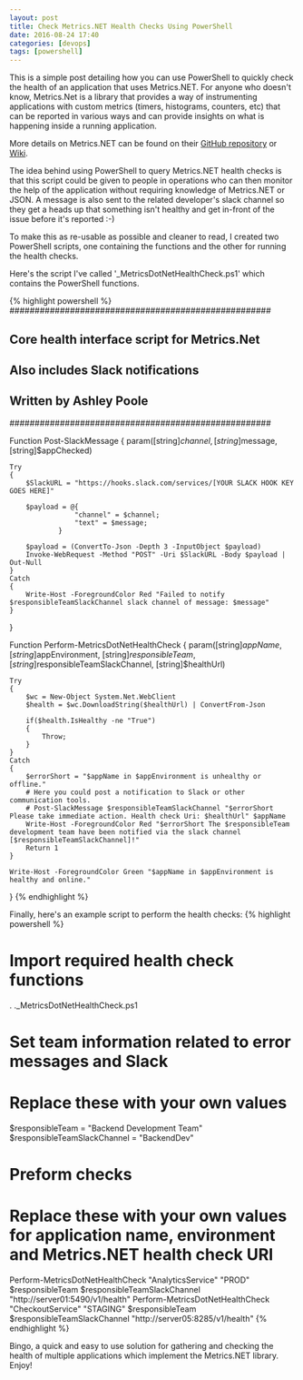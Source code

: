 ```yaml
---
layout: post
title: Check Metrics.NET Health Checks Using PowerShell
date: 2016-08-24 17:40
categories: [devops]
tags: [powershell]
---
```


This is a simple post detailing how you can use PowerShell to quickly check the health of an application that uses Metrics.NET. For anyone who doesn't know, Metrics.Net is a library that provides a way of instrumenting applications with custom metrics (timers, histograms, counters, etc) that can be reported in various ways and can provide insights on what is happening inside a running application.

More details on Metrics.NET can be found on their <a href="https://github.com/Recognos/Metrics.NET">GitHub repository</a> or <a href="https://github.com/Recognos/Metrics.NET/wiki">Wiki</a>.

The idea behind using PowerShell to query Metrics.NET health checks is that this script could be given to people in operations who can then monitor the help of the application without requiring knowledge of Metrics.NET or JSON. A message is also sent to the related developer's slack channel so they get a heads up that something isn't healthy and get in-front of the issue before it's reported :-)

To make this as re-usable as possible and cleaner to read, I created two PowerShell scripts, one containing the functions and the other for running the health checks.

Here's the script I've called '_MetricsDotNetHealthCheck.ps1' which contains the PowerShell functions.

{% highlight powershell %}
####################################################
##  Core health interface script for Metrics.Net  ##
##  Also includes Slack notifications             ##
##  Written by Ashley Poole                       ##
####################################################

Function Post-SlackMessage
{
	param([string]$channel, [string]$message, [string]$appChecked)

    Try
    {
        $SlackURL = "https://hooks.slack.com/services/[YOUR SLACK HOOK KEY GOES HERE]"

	    $payload = @{
					"channel" = $channel;
					"text" = $message;
				}

	    $payload = (ConvertTo-Json -Depth 3 -InputObject $payload)
	    Invoke-WebRequest -Method "POST" -Uri $SlackURL -Body $payload | Out-Null
    }
    Catch
    {
        Write-Host -ForegroundColor Red "Failed to notify $responsibleTeamSlackChannel slack channel of message: $message"
    }
}

Function Perform-MetricsDotNetHealthCheck
{
    param([string]$appName, [string]$appEnvironment, [string]$responsibleTeam, [string]$responsibleTeamSlackChannel, [string]$healthUrl)

    Try
    {
        $wc = New-Object System.Net.WebClient
        $health = $wc.DownloadString($healthUrl) | ConvertFrom-Json

        if($health.IsHealthy -ne "True")
        {
            Throw;
        }
    }
    Catch
    {
        $errorShort = "$appName in $appEnvironment is unhealthy or offline."
        # Here you could post a notification to Slack or other communication tools.
        # Post-SlackMessage $responsibleTeamSlackChannel "$errorShort Please take immediate action. Health check Uri: $healthUrl" $appName
        Write-Host -ForegroundColor Red "$errorShort The $responsibleTeam development team have been notified via the slack channel [$responsibleTeamSlackChannel]!"
        Return 1
    }

    Write-Host -ForegroundColor Green "$appName in $appEnvironment is healthy and online."
}
{% endhighlight %}

Finally, here's an example script to perform the health checks:
{% highlight powershell %}
# Import required health check functions
. .\_MetricsDotNetHealthCheck.ps1

# Set team information related to error messages and Slack
# Replace these with your own values
$responsibleTeam = "Backend Development Team"
$responsibleTeamSlackChannel = "BackendDev"

# Preform checks
# Replace these with your own values for application name, environment and Metrics.NET health check URI
Perform-MetricsDotNetHealthCheck "AnalyticsService" "PROD" $responsibleTeam $responsibleTeamSlackChannel "http://server01:5490/v1/health"
Perform-MetricsDotNetHealthCheck "CheckoutService" "STAGING" $responsibleTeam $responsibleTeamSlackChannel "http://server05:8285/v1/health"
{% endhighlight %}

Bingo, a quick and easy to use solution for gathering and checking the health of multiple applications which implement the Metrics.NET library. Enjoy!
